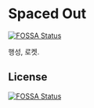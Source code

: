 # Spaced Out
[![FOSSA Status](https://app.fossa.com/api/projects/git%2Bgithub.com%2Fdevngho%2Fspacedout.svg?type=shield)](https://app.fossa.com/projects/git%2Bgithub.com%2Fdevngho%2Fspacedout?ref=badge_shield)

행성, 로켓.

## License
[![FOSSA Status](https://app.fossa.com/api/projects/git%2Bgithub.com%2Fdevngho%2Fspacedout.svg?type=large)](https://app.fossa.com/projects/git%2Bgithub.com%2Fdevngho%2Fspacedout?ref=badge_large)